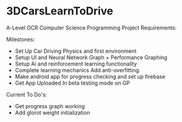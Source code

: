 # 3DCarsLearnToDrive
 A-Level OCR Computer Science Programming Project
Requirements:


Milestones:  
- Set Up Car Driving Physics and first environment  
- Setup UI and Neural Network Graph + Performance Graphing 
- Setup Ai and reinforcement learning functionality  
- Complete learning mechanics Add anti-overfitting. 
- Make android app for progress checking and set up firebase 
- Get App Uploaded In beta testing mode on GP 

Current To Do's:
- Get progress graph working
- Add glorot weight initialization
